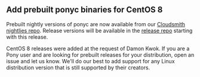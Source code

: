 ## Add prebuilt ponyc binaries for CentOS 8

Prebuilt nightly versions of ponyc are now available from our [Cloudsmith nightlies repo](https://cloudsmith.io/~ponylang/repos/nightlies/packages/). Release versions will be available in the [release repo](https://cloudsmith.io/~ponylang/repos/releases/packages/) starting with this release.

CentOS 8 releases were added at the request of Damon Kwok. If you are a Pony user and are looking for prebuilt releases for your distribution, open an issue and let us know. We'll do our best to add support for any Linux distribution version that is still supported by their creators.

